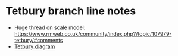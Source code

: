 # Tetbury branch line notes
* Huge thread on scale model: https://www.rmweb.co.uk/community/index.php?/topic/107979-tetbury/#comments
* [Tetbury diagram](https://www.rmweb.co.uk/community/uploads/monthly_02_2016/post-7653-0-80535800-1454790870.jpg)
